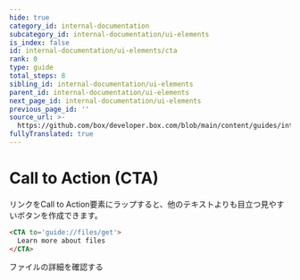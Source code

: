 ```yaml
---
hide: true
category_id: internal-documentation
subcategory_id: internal-documentation/ui-elements
is_index: false
id: internal-documentation/ui-elements/cta
rank: 0
type: guide
total_steps: 8
sibling_id: internal-documentation/ui-elements
parent_id: internal-documentation/ui-elements
next_page_id: internal-documentation/ui-elements
previous_page_id: ''
source_url: >-
  https://github.com/box/developer.box.com/blob/main/content/guides/internal-documentation/ui-elements/cta.md
fullyTranslated: true
---
```

<!-- does not need translation -->

# Call to Action (CTA)

リンクをCall to Action要素にラップすると、他のテキストよりも目立つ見やすいボタンを作成できます。

```html
<CTA to='guide://files/get'>
  Learn more about files
</CTA>

```

<H>

<CTA to="guide://files/get">

ファイルの詳細を確認する

</CTA>

</H>

